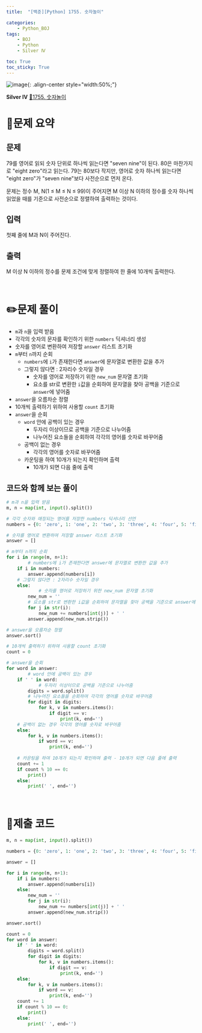 ```yaml
---
title:  "[백준][Python] 1755. 숫자놀이" 

categories: 
    - Python_BOJ
tags: 
    - BOJ
    - Python
    - Silver Ⅳ

toc: True
toc_sticky: True
---
```

![image](https://github.com/user-attachments/assets/32319fe8-99e9-4031-b5d1-9f1909b510dc){: .align-center style="width:50%;"}

**Silver Ⅳ** 
[🔗1755. 숫자놀이](https://www.acmicpc.net/problem/1755)

# 📝문제 요약
## 문제

79를 영어로 읽되 숫자 단위로 하나씩 읽는다면 "seven nine"이 된다. 80은 마찬가지로 "eight zero"라고 읽는다. 79는 80보다 작지만, 영어로 숫자 하나씩 읽는다면 "eight zero"가 "seven nine"보다 사전순으로 먼저 온다.

문제는 정수 M, N(1 ≤ M ≤ N ≤ 99)이 주어지면 M 이상 N 이하의 정수를 숫자 하나씩 읽었을 때를 기준으로 사전순으로 정렬하여 출력하는 것이다.

## 입력

첫째 줄에 M과 N이 주어진다.

## 출력

M 이상 N 이하의 정수를 문제 조건에 맞게 정렬하여 한 줄에 10개씩 출력한다.


<br>

# ✏️문제 풀이
- `m`과 `n`을 입력 받음
- 각각의 숫자의 문자를 확인하기 위한 `numbers` 딕셔너리 생성
- 숫자를 영어로 변환하여 저장할 `answer` 리스트 초기화
- `m`부터 `n`까지 순회
    - `numbers`에 `i`가 존재한다면 `answer`에 문자열로 변환한 값을 추가
    - 그렇지 않다면 : 2자리수 숫자일 경우
        - 숫자를 영어로 저장하기 위한 `new_num` 문자열 초기화
        - 요소를 str로 변환한 `i`값을 순회하여 문자열을 찾아 공백을 기준으로 `answer`에 넣어줌
- `answer`을 오름차순 정렬
- 10개씩 출력하기 위하여 사용할 `count` 초기화
- `answer`을 순회
    - `word` 안에 공백이 있는 경우
        - 두자리 이상이므로 공백을 기준으로 나누어줌
        - 나누어진 요소들을 순회하여 각각의 영어를 숫자로 바꾸어줌
    - 공백이 없는 경우
        - 각각의 영어를 숫자로 바꾸어줌
    - 카운팅을 하여 10개가 되는지 확인하며 출력
        - 10개가 되면 다음 줄에 출력

## 코드와 함께 보는 풀이

```python
# m과 n을 입력 받음
m, n = map(int, input().split())

# 각각 숫자와 매칭되는 영어를 저장한 numbers 딕셔너리 선언
numbers = {0: 'zero', 1: 'one', 2: 'two', 3: 'three', 4: 'four', 5: 'five', 6: 'six', 7: 'seven', 8: 'eight', 9: 'nine'}

# 숫자를 영어로 변환하여 저장할 answer 리스트 초기화
answer = []

# m부터 n까지 순회
for i in range(m, n+1):
		# numbers에 i가 존재한다면 answer에 문자열로 변환한 값을 추가
    if i in numbers:
        answer.append(numbers[i])
    # 그렇지 않다면 : 2자리수 숫자일 경우
    else:
		    # 숫자를 영어로 저장하기 위한 new_num 문자열 초기화
        new_num = ''
        # 요소를 str로 변환한 i값을 순회하여 문자열을 찾아 공백을 기준으로 answer에 넣어줌
        for j in str(i):
            new_num += numbers[int(j)] + ' '
        answer.append(new_num.strip())

# answer을 오름차순 정렬
answer.sort()

# 10개씩 출력하기 위하여 사용할 count 초기화
count = 0

# answer을 순회
for word in answer:
		# word 안에 공백이 있는 경우
    if ' ' in word:
		    # 두자리 이상이므로 공백을 기준으로 나누어줌
        digits = word.split()
        # 나누어진 요소들을 순회하여 각각의 영어를 숫자로 바꾸어줌
        for digit in digits:
            for k, v in numbers.items():
                if digit == v:
                    print(k, end='')
    # 공백이 없는 경우 각각의 영어를 숫자로 바꾸어줌
    else:
        for k, v in numbers.items():
            if word == v:
                print(k, end='')
    
    # 카운팅을 하여 10개가 되는지 확인하며 출력 - 10개가 되면 다음 줄에 출력
    count += 1
    if count % 10 == 0:
        print()
    else:
        print(' ', end='')
```

<br>

# 💯제출 코드
```python
m, n = map(int, input().split())

numbers = {0: 'zero', 1: 'one', 2: 'two', 3: 'three', 4: 'four', 5: 'five', 6: 'six', 7: 'seven', 8: 'eight', 9: 'nine'}

answer = []

for i in range(m, n+1):
    if i in numbers:
        answer.append(numbers[i])
    else:
        new_num = ''
        for j in str(i):
            new_num += numbers[int(j)] + ' '
        answer.append(new_num.strip())

answer.sort()

count = 0
for word in answer:
    if ' ' in word:
        digits = word.split()
        for digit in digits:
            for k, v in numbers.items():
                if digit == v:
                    print(k, end='')
    else:
        for k, v in numbers.items():
            if word == v:
                print(k, end='')
    count += 1
    if count % 10 == 0:
        print()
    else:
        print(' ', end='')
```